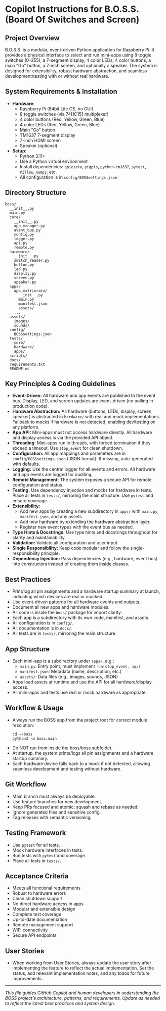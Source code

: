 # Copilot Instructions for B.O.S.S. (Board Of Switches and Screen)

## Project Overview
B.O.S.S. is a modular, event-driven Python application for Raspberry Pi. It provides a physical interface to select and run mini-apps using 8 toggle switches (0–255), a 7-segment display, 4 color LEDs, 4 color buttons, a main "Go" button, a 7-inch screen, and optionally a speaker. The system is designed for extensibility, robust hardware abstraction, and seamless development/testing with or without real hardware.

## System Requirements & Installation
- **Hardware:**
  - Raspberry Pi (64bit Lite OS, no GUI)
  - 8 toggle switches (via 74HC151 multiplexer)
  - 4 color buttons (Red, Yellow, Green, Blue)
  - 4 color LEDs (Red, Yellow, Green, Blue)
  - Main "Go" button
  - TM1637 7-segment display
  - 7-inch HDMI screen
  - Speaker (optional)
- **Setup:**
  - Python 3.11+
  - Use a Python virtual environment
  - Install dependencies:  `gpiozero`, `pigpio`, `python-tm1637`, `pytest`, `Pillow`, `numpy`, etc.
  - All configuration is in `config/BOSSsettings.json`

## Directory Structure
```
boss/
  __init__.py
  main.py
  core/
    __init__.py
    app_manager.py
    event_bus.py
    config.py
    logger.py
    api.py
    remote.py
  hardware/
    __init__.py
    switch_reader.py
    button.py
    led.py
    display.py
    screen.py
    speaker.py
  apps/
    app_matrixrain/
      __init__.py
      main.py
      manifest.json
      assets/
    ...
  assets/
    images/
    sounds/
  config/
    BOSSsettings.json
  tests/
    core/
    hardware/
    apps/
  scripts/
  docs/
  requirements.txt
  README.md
```

## Key Principles & Coding Guidelines
- **Event-Driven:** All hardware and app events are published to the event bus. Display, LED, and screen updates are event-driven (no polling in production code).
- **Hardware Abstraction:** All hardware (buttons, LEDs, display, screen, speaker) is abstracted in `hardware/` with real and mock implementations. Fallback to mocks if hardware is not detected, enabling dev/testing on any platform.
- **App API:** Mini-apps must not access hardware directly. All hardware and display access is via the provided API object.
- **Threading:** Mini-apps run in threads, with forced termination if they exceed a timeout. Use `stop_event` for clean shutdown.
- **Configuration:** All app mappings and parameters are in `config/BOSSsettings.json` (JSON format). If missing, auto-generated with defaults.
- **Logging:** Use the central logger for all events and errors. All hardware and app events are logged for auditing.
- **Remote Management:** The system exposes a secure API for remote configuration and status.
- **Testing:** Use dependency injection and mocks for hardware in tests. Place all tests in `tests/`, mirroring the main structure. Use `pytest` and ensure coverage.
- **Extensibility:**
  - Add new apps by creating a new subdirectory in `apps/` with `main.py`, `manifest.json`, and any assets.
  - Add new hardware by extending the hardware abstraction layer.
  - Register new event types with the event bus as needed.
- **Type Hints & Docstrings:** Use type hints and docstrings throughout for clarity and maintainability.
- **Validation:** Validate all configuration and user input.
- **Single Responsibility:** Keep code modular and follow the single-responsibility principle.
- **Dependency Injection:** Pass dependencies (e.g., hardware, event bus) into constructors instead of creating them inside classes.

## Best Practices
- Print/log all pin assignments and a hardware startup summary at launch, indicating which devices are real or mocked.
- Use event-driven patterns for all hardware events and outputs.
- Document all new apps and hardware modules.
- All code is inside the `boss/` package for import clarity.
- Each app is a subdirectory with its own code, manifest, and assets.
- All configuration is in `config/`.
- All documentation is in `docs/`.
- All tests are in `tests/`, mirroring the main structure.

## App Structure
- Each mini-app is a subdirectory under `apps/`, e.g.:
  - `main.py`: Entry point, must implement `run(stop_event, api)`
  - `manifest.json`: Metadata (name, description, etc.)
  - `assets/`: Data files (e.g., images, sounds, JSON)
- Apps load assets at runtime and use the API for all hardware/display access.
- All mini-apps and tests use real or mock hardware as appropriate.

## Workflow & Usage
- Always run the BOSS app from the project root for correct module resolution:
  ```
  cd ~/boss
  python3 -m boss.main
  ```
- Do NOT run from inside the boss/boss subfolder.
- At startup, the system prints/logs all pin assignments and a hardware startup summary.
- Each hardware device falls back to a mock if not detected, allowing seamless development and testing without hardware.

## Git Workflow
- Main branch must always be deployable.
- Use feature branches for new development.
- Keep PRs focused and atomic; squash and rebase as needed.
- Ignore generated files and sensitive config.
- Tag releases with semantic versioning.

## Testing Framework
- Use `pytest` for all tests.
- Mock hardware interfaces in tests.
- Run tests with `pytest` and coverage.
- Place all tests in `tests/`.

## Acceptance Criteria
- Meets all functional requirements
- Robust to hardware errors
- Clean shutdown support
- No direct hardware access in apps
- Modular and extensible design
- Complete test coverage
- Up-to-date documentation
- Remote management support
- WiFi connectivity
- Secure API endpoints

## User Stories
- When working from User Stories, always update the user story after implementing the feature to reflect the actual implementation. Set the status, add relevant implementation notes, and any todos for future improvements.

---

*This file guides GitHub Copilot and human developers in understanding the BOSS project's architecture, patterns, and requirements. Update as needed to reflect the latest best practices and system design.*
